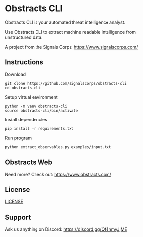 # Obstracts CLI

Obstracts CLI is your automated threat intelligence analyst.

Use Obstracts CLI to extract machine readable intelligence from unstructured data.

A project from the Signals Corps: https://www.signalscorps.com/ 


## Instructions

Download

```
git clone https://github.com/signalscorps/obstracts-cli
cd obstracts-cli
```

Setup virtual environment

```
python -m venv obstracts-cli
source obstracts-cli/bin/activate
```

Install dependencies
```
pip install -r requirements.txt
```

Run program
```
python extract_observables.py examples/input.txt
```

## Obstracts Web

Need more? Check out: https://www.obstracts.com/

## License

[LICENSE](/LICENSE)

## Support

Ask us anything on Discord: https://discord.gg/Qf4nmyJjME